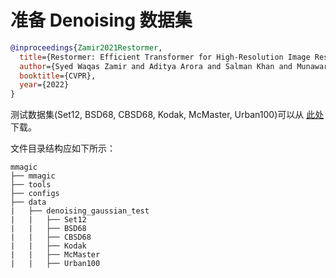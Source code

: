 # 准备 Denoising 数据集

<!-- [DATASET] -->

```bibtex
@inproceedings{Zamir2021Restormer,
  title={Restormer: Efficient Transformer for High-Resolution Image Restoration},
  author={Syed Waqas Zamir and Aditya Arora and Salman Khan and Munawar Hayat and Fahad Shahbaz Khan and Ming-Hsuan Yang},
  booktitle={CVPR},
  year={2022}
}
```

测试数据集(Set12, BSD68, CBSD68, Kodak, McMaster, Urban100)可以从 [此处](https://drive.google.com/file/d/1P_-RAvltEoEhfT-9GrWRdpEi6NSswTs8/) 下载。

文件目录结构应如下所示：

```text
mmagic
├── mmagic
├── tools
├── configs
├── data
|   ├── denoising_gaussian_test
|   |   ├── Set12
|   |   ├── BSD68
|   |   ├── CBSD68
|   |   ├── Kodak
|   |   ├── McMaster
|   |   ├── Urban100
```
